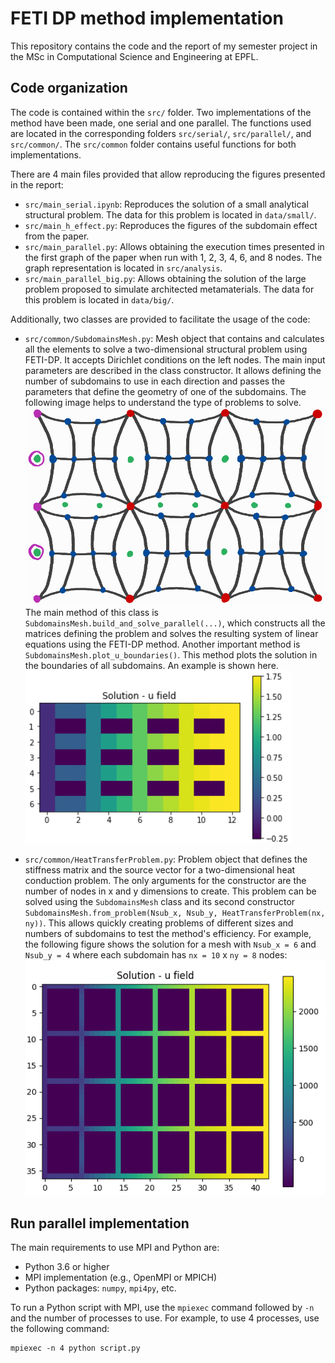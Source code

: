# FETI DP method implementation
This repository contains the code and the report of my semester project in the MSc in Computational Science and Engineering at EPFL.

## Code organization

The code is contained within the `src/` folder. Two implementations of the method have been made, one serial and one parallel. The functions used are located in the corresponding folders `src/serial/`, `src/parallel/`, and `src/common/`. The `src/common` folder contains useful functions for both implementations.

There are 4 main files provided that allow reproducing the figures presented in the report:

- `src/main_serial.ipynb`: Reproduces the solution of a small analytical structural problem. The data for this problem is located in `data/small/`.
- `src/main_h_effect.py`: Reproduces the figures of the subdomain effect from the paper.
- `src/main_parallel.py`: Allows obtaining the execution times presented in the first graph of the paper when run with 1, 2, 3, 4, 6, and 8 nodes. The graph representation is located in `src/analysis`.
- `src/main_parallel_big.py`: Allows obtaining the solution of the large problem proposed to simulate architected metamaterials. The data for this problem is located in `data/big/`.

Additionally, two classes are provided to facilitate the usage of the code:

- `src/common/SubdomainsMesh.py`: Mesh object that contains and calculates all the elements to solve a two-dimensional structural problem using FETI-DP. It accepts Dirichlet conditions on the left nodes. The main input parameters are described in the class constructor. It allows defining the number of subdomains to use in each direction and passes the parameters that define the geometry of one of the subdomains. The following image helps to understand the type of problems to solve.
![SubdomainsMesh](/report/figures/subdomains_mesh.png)
The main method of this class is `SubdomainsMesh.build_and_solve_parallel(...)`, which constructs all the matrices defining the problem and solves the resulting system of linear equations using the FETI-DP method.
Another important method is `SubdomainsMesh.plot_u_boundaries()`. This method plots the solution in the boundaries of all subdomains. An example is shown here.
![SmallMesh](/report/figures/serial_mesh.png)

- `src/common/HeatTransferProblem.py`: Problem object that defines the stiffness matrix and the source vector for a two-dimensional heat conduction problem. The only arguments for the constructor are the number of nodes in x and y dimensions to create. This problem can be solved using the `SubdomainsMesh` class and its second constructor `SubdomainsMesh.from_problem(Nsub_x, Nsub_y, HeatTransferProblem(nx, ny))`. This allows quickly creating problems of different sizes and numbers of subdomains to test the method's efficiency. For example, the following figure shows the solution for a mesh with `Nsub_x = 6` and `Nsub_y = 4` where each subdomain has `nx = 10` x `ny = 8` nodes:
![HeatMesh](/report/figures/heat_mesh.png)

## Run parallel implementation

The main requirements to use MPI and Python are:
- Python 3.6 or higher
- MPI implementation (e.g., OpenMPI or MPICH)
- Python packages: `numpy`, `mpi4py`, etc.

To run a Python script with MPI, use the `mpiexec` command followed by `-n` and the number of processes to use. For example, to use 4 processes, use the following command:

```<bash>
mpiexec -n 4 python script.py
```